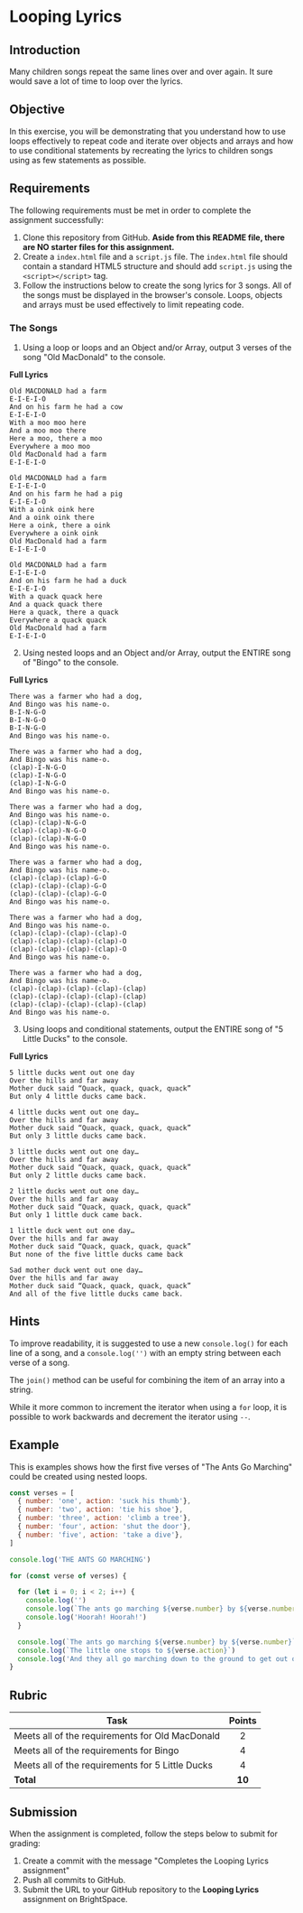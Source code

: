 # Looping Lyrics

## Introduction
Many children songs repeat the same lines over and over again. It sure would save a lot of time to loop over the lyrics. 

## Objective

In this exercise, you will be demonstrating that you understand how to use loops effectively to repeat code and iterate over objects and arrays and how to use conditional statements by recreating the lyrics to children songs using as few statements as possible. 

## Requirements

The following requirements must be met in order to complete the assignment successfully:

1. Clone this repository from GitHub. **Aside from this README file, there are NO starter files for this assignment.** 
2. Create a `index.html` file and a `script.js` file. The `index.html` file should contain a standard HTML5 structure and should add `script.js` using the `<script></script>` tag.
3. Follow the instructions below to create the song lyrics for 3 songs. All of the songs must be displayed in the browser's console. Loops, objects and arrays must be used effectively to limit repeating code. 

### The Songs

1.  Using a loop or loops and an Object and/or Array, output 3 verses of the song "Old MacDonald" to the console.

**Full Lyrics**

```
Old MACDONALD had a farm
E-I-E-I-O
And on his farm he had a cow
E-I-E-I-O
With a moo moo here
And a moo moo there
Here a moo, there a moo
Everywhere a moo moo
Old MacDonald had a farm
E-I-E-I-O

Old MACDONALD had a farm
E-I-E-I-O
And on his farm he had a pig
E-I-E-I-O
With a oink oink here
And a oink oink there
Here a oink, there a oink
Everywhere a oink oink
Old MacDonald had a farm
E-I-E-I-O

Old MACDONALD had a farm
E-I-E-I-O
And on his farm he had a duck
E-I-E-I-O
With a quack quack here
And a quack quack there
Here a quack, there a quack
Everywhere a quack quack
Old MacDonald had a farm
E-I-E-I-O
```

2.  Using nested loops and an Object and/or Array, output the ENTIRE song of "Bingo" to the console.

**Full Lyrics**

```
There was a farmer who had a dog,
And Bingo was his name-o.
B-I-N-G-O
B-I-N-G-O
B-I-N-G-O
And Bingo was his name-o.

There was a farmer who had a dog,
And Bingo was his name-o.
(clap)-I-N-G-O
(clap)-I-N-G-O
(clap)-I-N-G-O
And Bingo was his name-o.

There was a farmer who had a dog,
And Bingo was his name-o.
(clap)-(clap)-N-G-O
(clap)-(clap)-N-G-O
(clap)-(clap)-N-G-O
And Bingo was his name-o.

There was a farmer who had a dog,
And Bingo was his name-o.
(clap)-(clap)-(clap)-G-O
(clap)-(clap)-(clap)-G-O
(clap)-(clap)-(clap)-G-O
And Bingo was his name-o.

There was a farmer who had a dog,
And Bingo was his name-o.
(clap)-(clap)-(clap)-(clap)-O
(clap)-(clap)-(clap)-(clap)-O
(clap)-(clap)-(clap)-(clap)-O
And Bingo was his name-o.

There was a farmer who had a dog,
And Bingo was his name-o.
(clap)-(clap)-(clap)-(clap)-(clap)
(clap)-(clap)-(clap)-(clap)-(clap)
(clap)-(clap)-(clap)-(clap)-(clap)
And Bingo was his name-o.
```

3. Using loops and conditional statements, output the ENTIRE song of "5 Little Ducks" to the console.

**Full Lyrics**

```
5 little ducks went out one day
Over the hills and far away
Mother duck said “Quack, quack, quack, quack”
But only 4 little ducks came back.

4 little ducks went out one day…
Over the hills and far away
Mother duck said “Quack, quack, quack, quack”
But only 3 little ducks came back.

3 little ducks went out one day…
Over the hills and far away
Mother duck said “Quack, quack, quack, quack”
But only 2 little ducks came back.

2 little ducks went out one day…
Over the hills and far away
Mother duck said “Quack, quack, quack, quack”
But only 1 little duck came back.

1 little duck went out one day…
Over the hills and far away
Mother duck said “Quack, quack, quack, quack”
But none of the five little ducks came back

Sad mother duck went out one day…
Over the hills and far away
Mother duck said “Quack, quack, quack, quack”
And all of the five little ducks came back.
```

## Hints
To improve readability, it is suggested to use a new `console.log()` for each line of a song, and a `console.log('')` with an empty string between each verse of a song. 

The `join()` method can be useful for combining the item of an array into a string.

While it more common to increment the iterator when using a `for` loop, it is possible to work backwards and decrement the iterator using `--`.

## Example

This is examples shows how the first five verses of "The Ants Go Marching" could be created using nested loops. 

```js
const verses = [
  { number: 'one', action: 'suck his thumb'},
  { number: 'two', action: 'tie his shoe'},
  { number: 'three', action: 'climb a tree'},
  { number: 'four', action: 'shut the door'},
  { number: 'five', action: 'take a dive'},
]

console.log('THE ANTS GO MARCHING')

for (const verse of verses) {

  for (let i = 0; i < 2; i++) {
    console.log('')
    console.log(`The ants go marching ${verse.number} by ${verse.number}`)
    console.log('Hoorah! Hoorah!')
  }

  console.log(`The ants go marching ${verse.number} by ${verse.number}`)
  console.log(`The little one stops to ${verse.action}`)
  console.log('And they all go marching down to the ground to get out of the rain.')
}
```

## Rubric

| Task | Points |
| ---  | :---:  | 
| Meets all of the requirements for Old MacDonald | 2 |
| Meets all of the requirements for Bingo | 4 |
| Meets all of the requirements for 5 Little Ducks  | 4 |
| **Total** | **10** | 


## Submission
When the assignment is completed, follow the steps below to submit for grading:

1. Create a commit with the message "Completes the Looping Lyrics assignment"
2. Push all commits to GitHub.
3. Submit the URL to your GitHub repository to the **Looping Lyrics** assignment on BrightSpace.  

